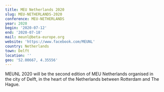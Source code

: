 ```yaml
---
title: MEU Netherlands 2020
slug: MEU-NETHERLANDS-2020
conference: MEU-NETHERLANDS
year: 2020
begin: '2020-07-12'
end: '2020-07-18'
mail: meunl@beta-europe.org
website: 'https://www.facebook.com/MEUNL'
country: Netherlands
town: Delft
location: ''
geo: '52.00667, 4.35556'
---
```

MEUNL 2020 will be the second edition of MEU Netherlands organised in the city of Delft, in the heart of the Netherlands between Rotterdam and The Hague.
